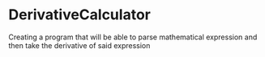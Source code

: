 # DerivativeCalculator
Creating a program that will be able to parse mathematical expression and then take the derivative of said expression

